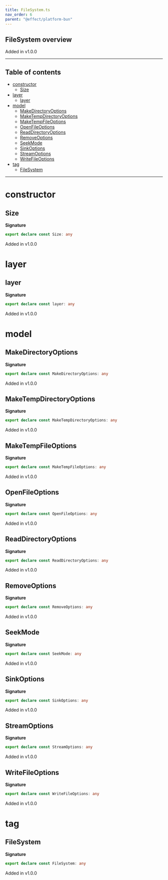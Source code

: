 ```yaml
---
title: FileSystem.ts
nav_order: 6
parent: "@effect/platform-bun"
---
```


## FileSystem overview

Added in v1.0.0

---

<h2 class="text-delta">Table of contents</h2>

- [constructor](#constructor)
  - [Size](#size)
- [layer](#layer)
  - [layer](#layer-1)
- [model](#model)
  - [MakeDirectoryOptions](#makedirectoryoptions)
  - [MakeTempDirectoryOptions](#maketempdirectoryoptions)
  - [MakeTempFileOptions](#maketempfileoptions)
  - [OpenFileOptions](#openfileoptions)
  - [ReadDirectoryOptions](#readdirectoryoptions)
  - [RemoveOptions](#removeoptions)
  - [SeekMode](#seekmode)
  - [SinkOptions](#sinkoptions)
  - [StreamOptions](#streamoptions)
  - [WriteFileOptions](#writefileoptions)
- [tag](#tag)
  - [FileSystem](#filesystem)

---

# constructor

## Size

**Signature**

```ts
export declare const Size: any
```

Added in v1.0.0

# layer

## layer

**Signature**

```ts
export declare const layer: any
```

Added in v1.0.0

# model

## MakeDirectoryOptions

**Signature**

```ts
export declare const MakeDirectoryOptions: any
```

Added in v1.0.0

## MakeTempDirectoryOptions

**Signature**

```ts
export declare const MakeTempDirectoryOptions: any
```

Added in v1.0.0

## MakeTempFileOptions

**Signature**

```ts
export declare const MakeTempFileOptions: any
```

Added in v1.0.0

## OpenFileOptions

**Signature**

```ts
export declare const OpenFileOptions: any
```

Added in v1.0.0

## ReadDirectoryOptions

**Signature**

```ts
export declare const ReadDirectoryOptions: any
```

Added in v1.0.0

## RemoveOptions

**Signature**

```ts
export declare const RemoveOptions: any
```

Added in v1.0.0

## SeekMode

**Signature**

```ts
export declare const SeekMode: any
```

Added in v1.0.0

## SinkOptions

**Signature**

```ts
export declare const SinkOptions: any
```

Added in v1.0.0

## StreamOptions

**Signature**

```ts
export declare const StreamOptions: any
```

Added in v1.0.0

## WriteFileOptions

**Signature**

```ts
export declare const WriteFileOptions: any
```

Added in v1.0.0

# tag

## FileSystem

**Signature**

```ts
export declare const FileSystem: any
```

Added in v1.0.0
